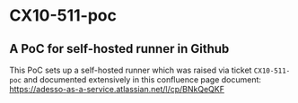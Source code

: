 # CX10-511-poc

## A PoC for self-hosted runner in Github

This PoC sets up a self-hosted runner which was raised via ticket `CX10-511-poc` and documented extensively in this confluence page document: https://adesso-as-a-service.atlassian.net/l/cp/BNkQeQKF
